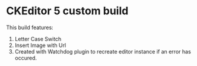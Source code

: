 # CKEditor 5 custom build 

This build features:
1. Letter Case Switch
2. Insert Image with Url
3. Created with Watchdog plugin to recreate editor instance if an error has occured.
